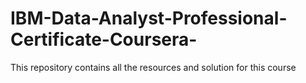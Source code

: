 # IBM-Data-Analyst-Professional-Certificate-Coursera-
This repository contains all the resources and solution for this course 

